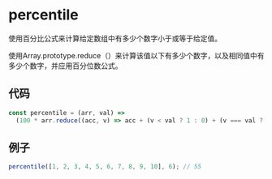 # percentile

使用百分比公式来计算给定数组中有多少个数字小于或等于给定值。

使用Array.prototype.reduce（）来计算该值以下有多少个数字，以及相同值中有多少个数字，并应用百分位数公式。

## 代码

```js
const percentile = (arr, val) =>
  (100 * arr.reduce((acc, v) => acc + (v < val ? 1 : 0) + (v === val ? 0.5 : 0), 0)) / arr.length;
```

## 例子

```js
percentile([1, 2, 3, 4, 5, 6, 7, 8, 9, 10], 6); // 55
```
